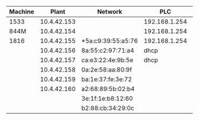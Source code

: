 
|Machine|    Plant    |Network            |     PLC       | Network           |
|-------|-------------|-------------------|---------------|-------------------|
| 1533  | 10.4.42.153 |                   | 192.168.1.254 |                   |
| 844M  | 10.4.42.154 |                   | 192.168.1.254 |                   |
| 1816  | 10.4.42.155 |*5a:c9:39:55:a5:76 | 192.168.1.254 |*9a:c1:b1:ad:af:6f |
|       | 10.4.42.156 | 8a:55:c2:97:71:a4 |      dhcp     | b2:9b:94:69:be:1b |
|       | 10.4.42.157 | ca:e3:22:4e:9b:5e |      dhcp     | 66:7f:16:99:6c:c2 |
|       | 10.4.42.158 | 0a:2e:58:aa:80:9f |               | 5e:8e:92:06:8c:72 |
|       | 10.4.42.159 | ba:1e:37:fe:3e:72 |               | be:4b:39:09:00:20 |
|       | 10.4.42.160 | a2:68:89:5b:02:b4 |               | 66:3f:7e:15:db:80 |
|       |             | 3e:1f:1e:b8:12:60 |               |	36:94:3b:3e:fa:3b |
|       |             | b2:88:cb:34:29:0c |               | a2:0b:69:0f:c6:de |